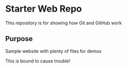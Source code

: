 # Starter Web Repo

This repository is for showing how Git and GitHub work

## Purpose

Sample website with plenty of files for demos

This is bound to cause trouble!